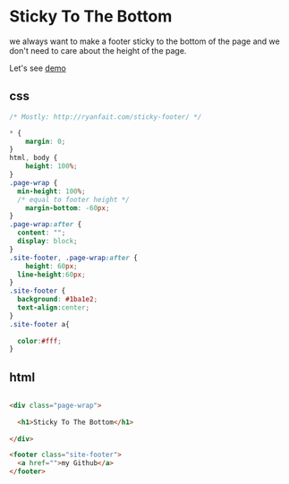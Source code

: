 # Sticky To The Bottom

we always want to make a footer sticky to the bottom of the page and we don't need to care about the height of the page.

Let's see [demo](http://codepen.io/Jack_Pu/pen/zvdmzv) 

## css

```css
/* Mostly: http://ryanfait.com/sticky-footer/ */

* {
	margin: 0;
}
html, body {
	height: 100%;
}
.page-wrap {
  min-height: 100%;
  /* equal to footer height */
    margin-bottom: -60px; 
}
.page-wrap:after {
  content: "";
  display: block;
}
.site-footer, .page-wrap:after {
	height: 60px;
  line-height:60px;
}
.site-footer {
  background: #1ba1e2;
  text-align:center;
}
.site-footer a{
  
  color:#fff;
}

```

## html

```html

<div class="page-wrap">
  
  <h1>Sticky To The Bottom</h1>
     
</div>

<footer class="site-footer">
  <a href="">my Github</a>
</footer>


```

